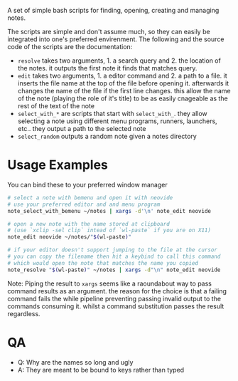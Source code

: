 A set of simple bash scripts for finding, opening, creating and managing notes.

The scripts are simple and don't assume much, so they can easily be integrated into one's preferred envirenment.
The following and the source code of the scripts are the documentation:

- `resolve` takes two arguments, 1. a search query and 2. the location of the notes. it outputs the first note it finds that matches query.
- `edit` takes two arguments, 1. a editor command and 2. a path to a file. it inserts the file name at the top of the file before opening it. afterwards it changes the name of the file if the first line changes. this allow the name of the note (playing the role of it's title) to be as easily cnageable as the rest of the text of the note
- `select_with_*` are scripts that start with `select_with_`. they allow selecting a note using different menu programs, runners, launchers, etc.. they output a path to the selected note
- `select_random` outputs a random note given a notes directory

# Usage Examples

You can bind these to your preferred window manager

```sh
# select a note with bemenu and open it with neovide
# use your preferred editor and and menu program
note_select_with_bemenu ~/notes | xargs -d'\n' note_edit neovide

# open a new note with the name stored at clipboard
# (use `xclip -sel clip` intead of `wl-paste` if you are on X11)
note_edit neovide ~/notes/"$(wl-paste)"

# if your editor doesn't support jumping to the file at the cursor
# you can copy the filename then hit a keybind to call this command
# which would open the note that matches the name you copied
note_resolve "$(wl-paste)" ~/notes | xargs -d"\n" note_edit neovide
```

Note: Piping the result to `xargs` seems like a raoundabout way to pass command
results as an argument. the reason for the choice is that a failing command
fails the while pipeline preventing passing invalid output to the commands
consuming it. whilst a command substitution passes the result regardless.

# QA

- Q: Why are the names so long and ugly
- A: They are meant to be bound to keys rather than typed
